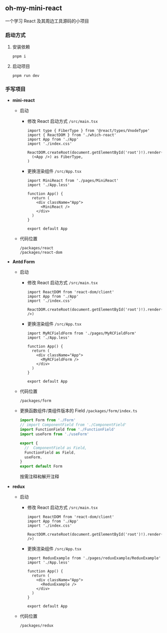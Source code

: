 ## oh-my-mini-react

一个学习 React 及其周边工具源码的小项目

### 启动方式

1. 安装依赖
   ```shell
   pnpm i
   ```

2. 启动项目

   ```shell
   pnpm run dev
   ```



### 手写项目

- **mini-react**

  * 启动

    * 修改 React 启动方式 `/src/main.tsx`
      ```tsx
      import type { FiberType } from '@react/types/VnodeType'
      import { ReactDOM } from './which-react'
      import App from './App'
      import './index.css'
      
      ReactDOM.createRoot(document.getElementById('root')!).render(
        (<App />) as FiberType,
      )
      ```

    * 更换渲染组件 `/src/App.tsx`
      ```tsx
      import MiniReact from './pages/MiniReact'
      import './App.less'
      
      function App() {
        return (
          <div className="App">
            <MiniReact />
          </div>
        )
      }
      
      export default App
      ```

  * 代码位置
    ```
    /packages/react
    /packages/react-dom
    ```

- **Antd Form**

  - 启动

    - 修改 React 启动方式 `/src/main.tsx`
      ```tsx
      import ReactDOM from 'react-dom/client'
      import App from './App'
      import './index.css'
      
      ReactDOM.createRoot(document.getElementById('root')!).render(<App />)
      ```

    * 更换渲染组件 `/src/App.tsx`

      ```tsx
      import MyRCFieldForm from './pages/MyRCFieldForm'
      import './App.less'
      
      function App() {
        return (
          <div className="App">
            <MyRCFieldForm />
          </div>
        )
      }
      
      export default App
      ```

  - 代码位置
    ```
    /packages/form
    ```

  - 更换函数组件/类组件版本的 Field  `/packages/form/index.ts`
    ```ts
    import Form from './Form'
    // import ComponentField from './ComponentField'
    import FunctionField from './FunctionField'
    import useForm from './useForm'
    
    export {
      //  ComponentField as Field,
      FunctionField as Field,
      useForm,
    }
    export default Form
    ```

    按需注释和解开注释

* **redux**

  * 启动

    * 修改 React 启动方式 `/src/main.tsx`
      ```tsx
      import ReactDOM from 'react-dom/client'
      import App from './App'
      import './index.css'
      
      ReactDOM.createRoot(document.getElementById('root')!).render(<App />)
      ```

    * 更换渲染组件 `/src/App.tsx`

      ```tsx
      import ReduxExample from './pages/reduxExample/ReduxExample'
      import './App.less'
      
      function App() {
        return (
          <div className="App">
            <ReduxExample />
          </div>
        )
      }
      
      export default App
      ```

  * 代码位置
    ```
    /packages/redux
    ```

    

